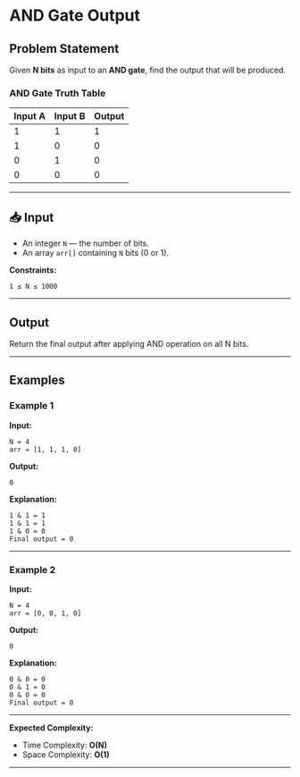 # AND Gate Output

## Problem Statement

Given **N bits** as input to an **AND gate**, find the output that will be produced.

### AND Gate Truth Table

| Input A | Input B | Output |
| ------- | ------- | ------ |
| 1       | 1       | 1      |
| 1       | 0       | 0      |
| 0       | 1       | 0      |
| 0       | 0       | 0      |

---

## 📥 Input

* An integer `N` — the number of bits.
* An array `arr[]` containing `N` bits (0 or 1).

**Constraints:**

```
1 ≤ N ≤ 1000
```

---

## Output

Return the final output after applying AND operation on all N bits.

---

## Examples

### Example 1

**Input:**

```
N = 4
arr = [1, 1, 1, 0]
```

**Output:**

```
0
```

**Explanation:**

```
1 & 1 = 1
1 & 1 = 1
1 & 0 = 0
Final output = 0
```

---

### Example 2

**Input:**

```
N = 4
arr = [0, 0, 1, 0]
```

**Output:**

```
0
```

**Explanation:**

```
0 & 0 = 0
0 & 1 = 0
0 & 0 = 0
Final output = 0
```

---

**Expected Complexity:**

* Time Complexity: **O(N)**
* Space Complexity: **O(1)**

---
